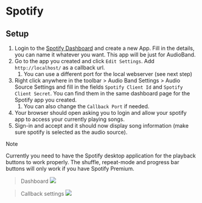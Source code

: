 # Spotify

## Setup
1. Login to the [Spotify Dashboard](https://developer.spotify.com/dashboard/login) and create a new App. Fill in the details, you can name it whatever you want. This app will be just for AudioBand.
2. Go to the app you created and click `Edit Settings`. Add `http://localhost/` as a callback url.
    1. You can use a different port for the local webserver (see next step)
3. Right click anywhere in the toolbar > Audio Band Settings > Audio Source Settings and fill in the fields `Spotify Client Id` and `Spotify Client Secret`. You can find them in the same dashboard page for the Spotify app you created.
    1. You can also change the `Callback Port` if needed.
4. Your browser should open asking you to login and allow your spotify app to access your currently playing songs.
5. Sign-in and accept and it should now display song information (make sure spotify is selected as the audio source).

>[!NOTE]
> Currently you need to have the Spotify desktop application for the playback buttons to work properly.
> The shuffle, repeat-mode and progress bar buttons will only work if you have Spotify Premium.

> Dashboard
![](~/images/spotify-dashboard.png)

> Callback settings
![](~/images/spotify-app-settings-callback.png)
